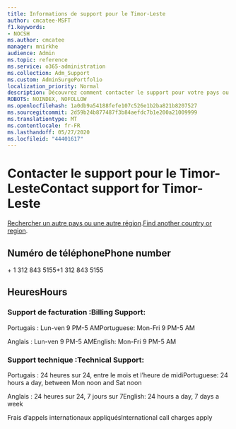 ```yaml
---
title: Informations de support pour le Timor-Leste
author: cmcatee-MSFT
f1.keywords:
- NOCSH
ms.author: cmcatee
manager: mnirkhe
audience: Admin
ms.topic: reference
ms.service: o365-administration
ms.collection: Adm_Support
ms.custom: AdminSurgePortfolio
localization_priority: Normal
description: Découvrez comment contacter le support pour votre pays ou région.
ROBOTS: NOINDEX, NOFOLLOW
ms.openlocfilehash: 1a0db9a54188fefe107c526e1b2ba821b8207527
ms.sourcegitcommit: 2d59b24b877487f3b84aefdc7b1e200a21009999
ms.translationtype: MT
ms.contentlocale: fr-FR
ms.lasthandoff: 05/27/2020
ms.locfileid: "44401617"
---
```

# <a name="contact-support-for-timor-leste"></a><span data-ttu-id="7ef08-103">Contacter le support pour le Timor-Leste</span><span class="sxs-lookup"><span data-stu-id="7ef08-103">Contact support for Timor-Leste</span></span>

<span data-ttu-id="7ef08-104">[Rechercher un autre pays ou une autre région](../contact-support-for-business-products.md).</span><span class="sxs-lookup"><span data-stu-id="7ef08-104">[Find another country or region](../contact-support-for-business-products.md).</span></span>

## <a name="phone-number"></a><span data-ttu-id="7ef08-105">Numéro de téléphone</span><span class="sxs-lookup"><span data-stu-id="7ef08-105">Phone number</span></span>
<span data-ttu-id="7ef08-106">+ 1 312 843 5155</span><span class="sxs-lookup"><span data-stu-id="7ef08-106">+1 312 843 5155</span></span>

## <a name="hours"></a><span data-ttu-id="7ef08-107">Heures</span><span class="sxs-lookup"><span data-stu-id="7ef08-107">Hours</span></span>
### <a name="billing-support"></a><span data-ttu-id="7ef08-108">Support de facturation :</span><span class="sxs-lookup"><span data-stu-id="7ef08-108">Billing Support:</span></span>

<span data-ttu-id="7ef08-109">Portugais : Lun-ven 9 PM-5 AM</span><span class="sxs-lookup"><span data-stu-id="7ef08-109">Portuguese: Mon-Fri 9 PM-5 AM</span></span>

<span data-ttu-id="7ef08-110">Anglais : Lun-ven 9 PM-5 AM</span><span class="sxs-lookup"><span data-stu-id="7ef08-110">English: Mon-Fri 9 PM-5 AM</span></span>

### <a name="technical-support"></a><span data-ttu-id="7ef08-111">Support technique :</span><span class="sxs-lookup"><span data-stu-id="7ef08-111">Technical Support:</span></span>

<span data-ttu-id="7ef08-112">Portugais : 24 heures sur 24, entre le mois et l’heure de midi</span><span class="sxs-lookup"><span data-stu-id="7ef08-112">Portuguese: 24 hours a day, between Mon noon and Sat noon</span></span>

<span data-ttu-id="7ef08-113">Anglais : 24 heures sur 24, 7 jours sur 7</span><span class="sxs-lookup"><span data-stu-id="7ef08-113">English: 24 hours a day, 7 days a week</span></span>

<span data-ttu-id="7ef08-114">Frais d’appels internationaux appliqués</span><span class="sxs-lookup"><span data-stu-id="7ef08-114">International call charges apply</span></span>

